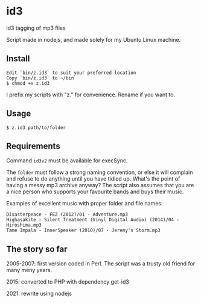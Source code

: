 # id3

id3 tagging of mp3 files

Script made in nodejs, and made solely for my Ubuntu Linux machine.

## Install

    Edit `bin/z.id3` to suit your preferred location
    Copy `bin/z.id3` to ~/bin
    $ chmod +x z.id3

I prefix my scripts with "z." for convenience. Rename if you want to.

## Usage

    $ z.id3 path/to/folder

## Requirements

Command `id3v2` must be available for execSync.

The `folder` must follow a strong naming convention, or else it will complain and refuse to do anything until you have tidied up. What's the point of having a messy mp3 archive anyway? The script also assumes that you are a nice person who supports your favourite bands and buys their music.

Examples of excellent music with proper folder and file names:

    Disasterpeace - FEZ (2012)/01 - Adventure.mp3
    Highasakite - Silent Treatment (Vinyl Digital Audio) (2014)/04 - Hiroshima.mp3
    Tame Impala - InnerSpeaker (2010)/07 - Jeremy's Storm.mp3

## The story so far

2005-2007: first version coded in Perl. The script was a trusty old friend for many meny years.

2015: converted to PHP with dependency get-id3

2021: rewrite using nodejs

